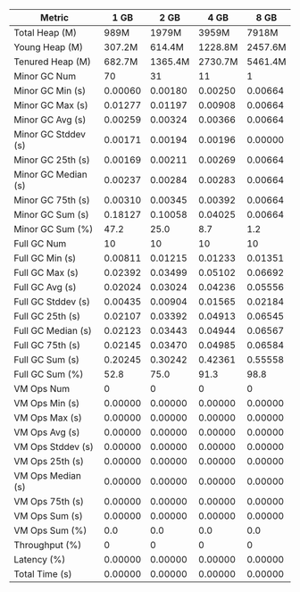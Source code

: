 | Metric | 1 GB | 2 GB | 4 GB | 8 GB |
|------|----|----|----|----|
| Total Heap (M) | 989M | 1979M | 3959M | 7918M |
| Young Heap (M) | 307.2M | 614.4M | 1228.8M | 2457.6M |
| Tenured Heap (M) | 682.7M | 1365.4M | 2730.7M | 5461.4M |
| Minor GC Num | 70 | 31 | 11 | 1 |
| Minor GC Min (s) | 0.00060 | 0.00180 | 0.00250 | 0.00664 |
| Minor GC Max (s) | 0.01277 | 0.01197 | 0.00908 | 0.00664 |
| Minor GC Avg (s) | 0.00259 | 0.00324 | 0.00366 | 0.00664 |
| Minor GC Stddev (s) | 0.00171 | 0.00194 | 0.00196 | 0.00000 |
| Minor GC 25th (s) | 0.00169 | 0.00211 | 0.00269 | 0.00664 |
| Minor GC Median (s) | 0.00237 | 0.00284 | 0.00283 | 0.00664 |
| Minor GC 75th (s) | 0.00310 | 0.00345 | 0.00392 | 0.00664 |
| Minor GC Sum (s) | 0.18127 | 0.10058 | 0.04025 | 0.00664 |
| Minor GC Sum (%) | 47.2 | 25.0 | 8.7 | 1.2 |
| Full GC Num | 10 | 10 | 10 | 10 |
| Full GC Min (s) | 0.00811 | 0.01215 | 0.01233 | 0.01351 |
| Full GC Max (s) | 0.02392 | 0.03499 | 0.05102 | 0.06692 |
| Full GC Avg (s) | 0.02024 | 0.03024 | 0.04236 | 0.05556 |
| Full GC Stddev (s) | 0.00435 | 0.00904 | 0.01565 | 0.02184 |
| Full GC 25th (s) | 0.02107 | 0.03392 | 0.04913 | 0.06545 |
| Full GC Median (s) | 0.02123 | 0.03443 | 0.04944 | 0.06567 |
| Full GC 75th (s) | 0.02145 | 0.03470 | 0.04985 | 0.06584 |
| Full GC Sum (s) | 0.20245 | 0.30242 | 0.42361 | 0.55558 |
| Full GC Sum (%) | 52.8 | 75.0 | 91.3 | 98.8 |
| VM Ops Num | 0 | 0 | 0 | 0 |
| VM Ops Min (s) | 0.00000 | 0.00000 | 0.00000 | 0.00000 |
| VM Ops Max (s) | 0.00000 | 0.00000 | 0.00000 | 0.00000 |
| VM Ops Avg (s) | 0.00000 | 0.00000 | 0.00000 | 0.00000 |
| VM Ops Stddev (s) | 0.00000 | 0.00000 | 0.00000 | 0.00000 |
| VM Ops 25th (s) | 0.00000 | 0.00000 | 0.00000 | 0.00000 |
| VM Ops Median (s) | 0.00000 | 0.00000 | 0.00000 | 0.00000 |
| VM Ops 75th (s) | 0.00000 | 0.00000 | 0.00000 | 0.00000 |
| VM Ops Sum (s) | 0.00000 | 0.00000 | 0.00000 | 0.00000 |
| VM Ops Sum (%) | 0.0 | 0.0 | 0.0 | 0.0 |
| Throughput (%) | 0 | 0 | 0 | 0 |
| Latency (%) | 0.00000 | 0.00000 | 0.00000 | 0.00000 |
| Total Time (s) | 0.00000 | 0.00000 | 0.00000 | 0.00000 |
